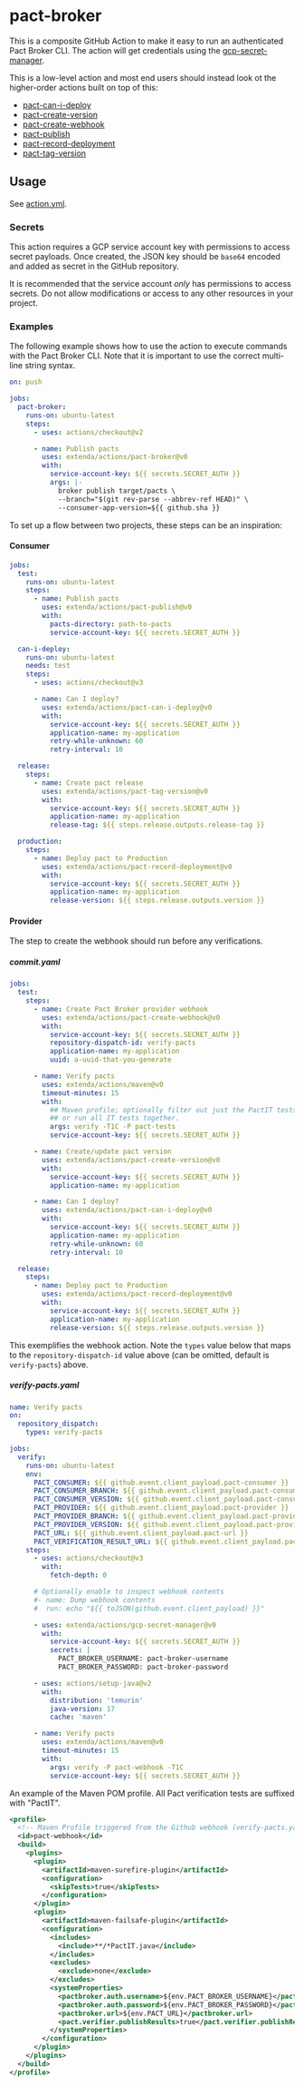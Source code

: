 # pact-broker

This is a composite GitHub Action to make it easy to run an authenticated Pact Broker CLI.
The action will get credentials using the [gcp-secret-manager](../gcp-secret-manager#readme).

This is a low-level action and most end users should instead look ot the higher-order
actions built on top of this:

  * [pact-can-i-deploy](../pact-can-i-deploy#readme)
  * [pact-create-version](../pact-create-version#readme)
  * [pact-create-webhook](../pact-create-webhook#readme)
  * [pact-publish](../pact-publish#readme)
  * [pact-record-deployment](../pact-record-deployment#readme)
  * [pact-tag-version](../pact-tag-version#readme)

## Usage

See [action.yml](action.yml).

### Secrets

This action requires a GCP service account key with permissions to access secret payloads.
Once created, the JSON key should be `base64` encoded and added as secret in the GitHub repository.

It is recommended that the service account _only_ has permissions to access secrets. Do not allow modifications or
access to any other resources in your project.

### Examples

The following example shows how to use the action to execute commands with the Pact Broker CLI.
Note that it is important to use the correct multi-line string syntax.

```yaml
on: push

jobs:
  pact-broker:
    runs-on: ubuntu-latest
    steps:
      - uses: actions/checkout@v2

      - name: Publish pacts
        uses: extenda/actions/pact-broker@v0
        with:
          service-account-key: ${{ secrets.SECRET_AUTH }}
          args: |-
            broker publish target/pacts \
            --branch="$(git rev-parse --abbrev-ref HEAD)" \
            --consumer-app-version=${{ github.sha }}
```

To set up a flow between two projects, these steps can be an inspiration:

#### Consumer

```yaml
jobs:
  test:
    runs-on: ubuntu-latest
    steps:
      - name: Publish pacts
        uses: extenda/actions/pact-publish@v0
        with:
          pacts-directory: path-to-pacts
          service-account-key: ${{ secrets.SECRET_AUTH }}

  can-i-deploy:
    runs-on: ubuntu-latest
    needs: test
    steps:
      - uses: actions/checkout@v3

      - name: Can I deploy?
        uses: extenda/actions/pact-can-i-deploy@v0
        with:
          service-account-key: ${{ secrets.SECRET_AUTH }}
          application-name: my-application
          retry-while-unknown: 60
          retry-interval: 10

  release:
    steps:
      - name: Create pact release
        uses: extenda/actions/pact-tag-version@v0
        with:
          service-account-key: ${{ secrets.SECRET_AUTH }}
          application-name: my-application
          release-tag: ${{ steps.release.outputs.release-tag }}

  production:
    steps:
      - name: Deploy pact to Production
        uses: extenda/actions/pact-record-deployment@v0
        with:
          service-account-key: ${{ secrets.SECRET_AUTH }}
          application-name: my-application
          release-version: ${{ steps.release.outputs.version }}
```

#### Provider

The step to create the webhook should run before any verifications.

##### commit.yaml
```yaml
jobs:
  test:
    steps:
      - name: Create Pact Broker provider webhook
        uses: extenda/actions/pact-create-webhook@v0
        with:
          service-account-key: ${{ secrets.SECRET_AUTH }}
          repository-dispatch-id: verify-pacts
          application-name: my-application
          uuid: a-uuid-that-you-generate

      - name: Verify pacts
        uses: extenda/actions/maven@v0
        timeout-minutes: 15
        with:
          ## Maven profile; optionally filter out just the PactIT tests (not the same profile as below!)
          ## or run all IT tests together.
          args: verify -T1C -P pact-tests
          service-account-key: ${{ secrets.SECRET_AUTH }}

      - name: Create/update pact version
        uses: extenda/actions/pact-create-version@v0
        with:
          service-account-key: ${{ secrets.SECRET_AUTH }}
          application-name: my-application

      - name: Can I deploy?
        uses: extenda/actions/pact-can-i-deploy@v0
        with:
          service-account-key: ${{ secrets.SECRET_AUTH }}
          application-name: my-application
          retry-while-unknown: 60
          retry-interval: 10

  release:
    steps:
      - name: Deploy pact to Production
        uses: extenda/actions/pact-record-deployment@v0
        with:
          service-account-key: ${{ secrets.SECRET_AUTH }}
          application-name: my-application
          release-version: ${{ steps.release.outputs.version }}
```

This exemplifies the webhook action. Note the `types` value below that maps to the `repository-dispatch-id` value above (can be omitted, default is `verify-pacts`) above.

##### verify-pacts.yaml
```yaml
name: Verify pacts
on:
  repository_dispatch:
    types: verify-pacts

jobs:
  verify:
    runs-on: ubuntu-latest
    env:
      PACT_CONSUMER: ${{ github.event.client_payload.pact-consumer }}
      PACT_CONSUMER_BRANCH: ${{ github.event.client_payload.pact-consumer-branch }}
      PACT_CONSUMER_VERSION: ${{ github.event.client_payload.pact-consumer-version }}
      PACT_PROVIDER: ${{ github.event.client_payload.pact-provider }}
      PACT_PROVIDER_BRANCH: ${{ github.event.client_payload.pact-provider-branch }}
      PACT_PROVIDER_VERSION: ${{ github.event.client_payload.pact-provider-version }}
      PACT_URL: ${{ github.event.client_payload.pact-url }}
      PACT_VERIFICATION_RESULT_URL: ${{ github.event.client_payload.pact-verification-result-url }}
    steps:
      - uses: actions/checkout@v3
        with:
          fetch-depth: 0

      # Optionally enable to inspect webhook contents
      #- name: Dump webhook contents
      #  run: echo "${{ toJSON(github.event.client_payload) }}"

      - uses: extenda/actions/gcp-secret-manager@v0
        with:
          service-account-key: ${{ secrets.SECRET_AUTH }}
          secrets: |
            PACT_BROKER_USERNAME: pact-broker-username
            PACT_BROKER_PASSWORD: pact-broker-password

      - uses: actions/setup-java@v2
        with:
          distribution: 'temurin'
          java-version: 17
          cache: 'maven'

      - name: Verify pacts
        uses: extenda/actions/maven@v0
        timeout-minutes: 15
        with:
          args: verify -P pact-webhook -T1C
          service-account-key: ${{ secrets.SECRET_AUTH }}
```

An example of the Maven POM profile. All Pact verification tests are suffixed with "PactIT".

```xml
<profile>
  <!-- Maven Profile triggered from the Github webhook (verify-pacts.yaml) -->
  <id>pact-webhook</id>
  <build>
    <plugins>
      <plugin>
        <artifactId>maven-surefire-plugin</artifactId>
        <configuration>
          <skipTests>true</skipTests>
        </configuration>
      </plugin>
      <plugin>
        <artifactId>maven-failsafe-plugin</artifactId>
        <configuration>
          <includes>
            <include>**/*PactIT.java</include>
          </includes>
          <excludes>
            <exclude>none</exclude>
          </excludes>
          <systemProperties>
            <pactbroker.auth.username>${env.PACT_BROKER_USERNAME}</pactbroker.auth.username>
            <pactbroker.auth.password>${env.PACT_BROKER_PASSWORD}</pactbroker.auth.password>
            <pactbroker.url>${env.PACT_URL}</pactbroker.url>
            <pact.verifier.publishResults>true</pact.verifier.publishResults>
          </systemProperties>
        </configuration>
      </plugin>
    </plugins>
  </build>
</profile>
```
